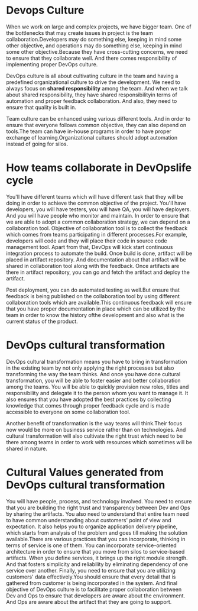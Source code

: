 # Devops Culture
When we work on large and complex projects, we have bigger team. One of the bottlenecks that may create issues in project is the team collaboration.Developers may do something else, keeping in mind some other objective, and operations may do something else, keeping in mind some other objective.Because they have cross-cutting concerns, we need to ensure that they collaborate well.  And there comes responsibility of implementing proper DevOps culture. 

DevOps culture is all about cultivating culture in the team and having a predefined organizational culture to drive the development. We need to always focus on __shared responsibility__ among the team. And when we talk about shared responsibility, they have shared responsibilityin terms of automation and proper feedback collaboration. And also, they need to ensure that quality is built in.

Team culture can be enhanced using various different tools. And in order to ensure that everyone follows common objective, they can also depend on tools.The team can have in-house programs in order to have proper exchange of learning.Organizational cultures should adopt automation instead of going for silos.
# How teams collaborate in DevOpslife cycle
You'll have different teams which will have different task that they will be doing in order to achieve the common objective of the project. You'll have developers, you will have testers, you will have QA, you will have deployers. And you will have people who monitor and maintain. In order to ensure that we are able to adopt a common collaboration strategy, we can depend on a collaboration tool. Objective of collaboration tool is to collect the feedback which comes from teams participating in different processes.For example, developers will code and they will place their code in source code management tool. Apart from that, DevOps will kick start continuous integration process to  automate the build. Once build is done, artifact will be placed in artifact repository. And documentation about that artifact will be shared in collaboration tool along with the feedback. Once artifacts are there in artifact repository, you can go and fetch the artifact and deploy the artifact. 

Post deployment, you can do automated testing as well.But ensure that feedback is being published on the collaboration tool by using different collaboration tools which are available.This continuous feedback will ensure that you have proper documentation in place which can be utilized by the team in order to know the history ofthe development and also what is the current status of the product.
# DevOps cultural transformation
DevOps cultural transformation means you have to bring in transformation in the existing team by not only applying the right processes but also transforming the way the team thinks. And once you have done cultural transformation, you will be able to foster easier and better collaboration among the teams. You will be able to quickly provision new roles, titles and responsibility and delegate it to the person whom you want to manage it. It also ensures that you have adopted the best practices by collecting knowledge that comes through proper feedback cycle and is made accessible to everyone on some collaboration tool. 

Another benefit of transformation is the way teams will think.Their focus now would be more on business service rather than on technologies. And cultural transformation will also cultivate the right trust which need to be there among teams in order to work with resources which sometimes will be shared in nature. 
# Cultural Values generated from DevOps cultural transformation
You will have people, process, and technology involved. You need to ensure that you are building the right trust and transparency between Dev and Ops by sharing the artifacts. You also need to understand that entire team need to have common understanding about customers' point of view and expectation. It also helps you to organize application delivery pipeline, which starts from analysis of the problem and goes till making the solution available.There are various practices that you can incorporate, thinking in terms of service is one of them. You can incorporate service-oriented architecture in order to ensure that you move from silos to service-based artifacts. When you define services, it brings up the  right module strength. And that fosters simplicity and reliability by eliminating dependency of one service over another. Finally, you need to ensure that you are utilizing customers' data effectively.You should ensure that every detail that is gathered from customer is being incorporated in the system. And final objective of DevOps culture is to facilitate proper collaboration between Dev and Ops to ensure that developers are aware about the environment. And Ops are aware about the artifact that they are going to support.
